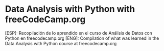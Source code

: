 # Data Analysis with Python with freeCodeCamp.org
[ESP]: Recopilación de lo aprendido en el curso de Análisis de Datos con Python en freecodecamp.org
[ENG]: Compilation of what was learned in the Data Analysis with Python course at freecodecamp.org
